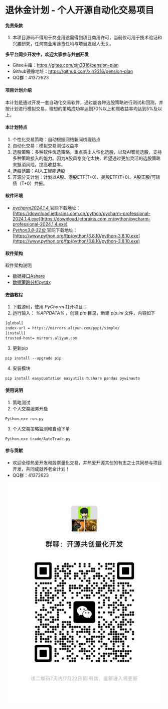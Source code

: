 # 退休金计划 - 个人开源自动化交易项目

#### 免责条款
1. 本项目源码不得用于商业用途需得到项目商用许可，当前仅可用于技术验证和兴趣研究，任何商业用途责任均与项目发起人无关。

 **多平台同步开发中，欢迎大家参与共创开发** 
- Gitee主库：https://gitee.com/xin3316/pension-plan
- Github镜像地址：https://github.com/xin3316/pension-plan
- QQ群：41372623 

#### 项目计划介绍
本计划是通过开发一套自动化交易软件，通过能各种选股策略进行测试和回测，并按计划进行模拟交易，理想的策略成功率达到70%以上和周收益率均达到5%及以上。
#### 本计划特点
1. 个性化交易策略：自动根据网络新闻梳理热点
2. 自动化交易：模拟交易测试收益率
3. 选股策略：多种软件优选策略，重点突出人性化选股，以及AI智能选股，支持多种策略接入的能力。因为A股风格变化太快，希望通过更加灵活的选股策略来抵消风险，提高收益率。
4. 选股范围：AI人工智能选股
5. 开源分支计划：计划以A股、港股ETF(T+0)、美股ETF(T+0)、A股正股/可转债（T+0）共振。
#### 软件环境
- [ _pycharm2024.1.4_ ](https://download.jetbrains.com.cn/python/pycharm-professional-2024.1.4.exe) 官网下载地址：[https://download.jetbrains.com.cn/python/pycharm-professional-2024.1.4.exe](https://download.jetbrains.com.cn/python/pycharm-professional-2024.1.4.exe)
- [ _Python3.8-32位_ ](https://www.python.org/ftp/python/3.8.10/python-3.8.10.exe) 官网下载地址：[https://www.python.org/ftp/python/3.8.10/python-3.8.10.exe](https://www.python.org/ftp/python/3.8.10/python-3.8.10.exe)

#### 软件架构
软件架构说明
- [数据接口Ashare](https://github.com/mpquant/Ashare) 
- [数据策略分析pytdx](https://gitee.com/better319/pytdx) 


#### 安装教程

1. 下载源码，使用 _PyCharm_ 打开项目；
2. 运行输入： _%APPDATA%_ 
，创建 _pip_ 目录，新建 _pip.ini_ 文件，内容如下
```
[global]
index-url = https://mirrors.aliyun.com/pypi/simple/
[install]
trusted-host= mirrors.aliyun.com
```

3.  更新pip

```
pip install --upgrade pip
```

4.  安装模块

```
pip install easyquotation easyutils tushare pandas pywinauto
```


#### 使用说明

1.  策略测试
2.  个人交易服务开启

```
Python.exe run.py
```
3.  个人交易策略监测和自动下单

```
Python.exe trade/AutoTrade.py
```

#### 参与贡献


- 欢迎全球热爱开发和股票量化交易，并热爱开源共创的有志之士共同参与项目开发，共同成就养老金计划！
- QQ群：41372623

![输入图片说明](微信群.jpg)

